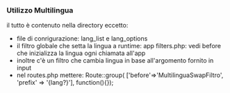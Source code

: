 ### Utilizzo Multilingua
il tutto è contenuto nella directory eccetto:
- file di conrigurazione: lang_list e lang_options
- il filtro globale che setta la lingua a runtime: app filters.php: vedi before che inizializza la lingua ogni chiamata all'app
- inoltre c'è un filtro che cambia lingua in base all'argomento fornito in input
- nel routes.php mettere: Route::group( ['before'=>'MultilinguaSwapFiltro', 'prefix' => '{lang?}'], function(){});
